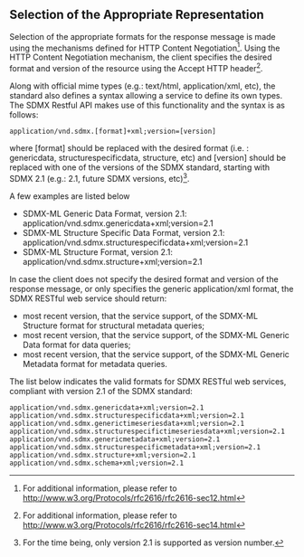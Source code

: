 ## Selection of the Appropriate Representation

Selection of the appropriate formats for the response message is made using the mechanisms defined for HTTP Content Negotiation[^C46_21]. Using the HTTP Content Negotiation mechanism, the client specifies the desired format and version of the resource using the Accept HTTP header[^C46_22].

Along with official mime types (e.g.: text/html, application/xml, etc), the standard also defines a syntax allowing a service to define its own types. The SDMX Restful API makes use of this functionality and the syntax is as follows:

    application/vnd.sdmx.[format]+xml;version=[version]

where [format] should be replaced with the desired format (i.e. : genericdata, structurespecificdata, structure, etc) and [version] should be replaced with one of the versions of the SDMX standard, starting with SDMX 2.1 (e.g.: 2.1, future SDMX versions, etc)[^C46_23].

A few examples are listed below

- SDMX-ML Generic Data Format, version 2.1: application/vnd.sdmx.genericdata+xml;version=2.1
- SDMX-ML Structure Specific Data Format, version 2.1: application/vnd.sdmx.structurespecificdata+xml;version=2.1
- SDMX-ML Structure Format, version 2.1: application/vnd.sdmx.structure+xml;version=2.1

In case the client does not specify the desired format and version of the response message, or only specifies the generic application/xml format, the SDMX RESTful web service should return:

- most recent version, that the service support, of the SDMX-ML Structure format for structural metadata queries;
- most recent version, that the service support, of the SDMX-ML Generic Data format for data queries;
- most recent version, that the service support, of the SDMX-ML Generic Metadata format for metadata queries.

The list below indicates the valid formats for SDMX RESTful web services, compliant with version 2.1 of the SDMX standard:

    application/vnd.sdmx.genericdata+xml;version=2.1
    application/vnd.sdmx.structurespecificdata+xml;version=2.1
    application/vnd.sdmx.generictimeseriesdata+xml;version=2.1
    application/vnd.sdmx.structurespecifictimeseriesdata+xml;version=2.1
    application/vnd.sdmx.genericmetadata+xml;version=2.1
    application/vnd.sdmx.structurespecificmetadata+xml;version=2.1
    application/vnd.sdmx.structure+xml;version=2.1
    application/vnd.sdmx.schema+xml;version=2.1

[^C46_21]: For additional information, please refer to http://www.w3.org/Protocols/rfc2616/rfc2616-sec12.html
[^C46_22]: For additional information, please refer to http://www.w3.org/Protocols/rfc2616/rfc2616-sec14.html
[^C46_23]: For the time being, only version 2.1 is supported as version number.
